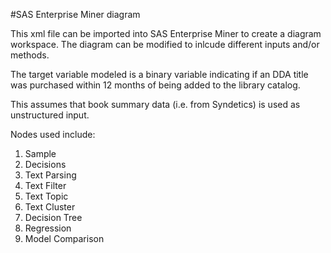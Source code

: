 #SAS Enterprise Miner diagram

This xml file can be imported into SAS Enterprise Miner to create a diagram workspace. The diagram can be modified to inlcude
different inputs and/or methods.

The target variable modeled is a binary variable indicating if an DDA title was purchased within 12 months of being added to the library catalog.

This assumes that book summary data (i.e. from Syndetics) is used as unstructured input. 

Nodes used include:

1. Sample
2. Decisions
3. Text Parsing
4. Text Filter
5. Text Topic
6. Text Cluster
7. Decision Tree
8. Regression
9. Model Comparison
